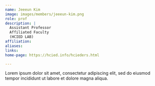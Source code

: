 ```yaml
---
name: Jeeeun Kim
image: images/members/jeeeun-kim.png
role: prof
description: |
  Assistant Professor 
  Affiliated Faculty
  (HCIED LAB)
affiliation:
aliases:
links:
home-page: https://hcied.info/hcieders.html

---
```


Lorem ipsum dolor sit amet, consectetur adipiscing elit, sed do eiusmod tempor incididunt ut labore et dolore magna aliqua.
